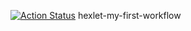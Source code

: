 [![Action Status](https://github.com/nudaso/hexlet-my-first-workflow/actions/workflows/hello-world.yml/badge.svg)](https://github.com/nudaso/hexlet-my-first-workflow/actions)
hexlet-my-first-workflow
